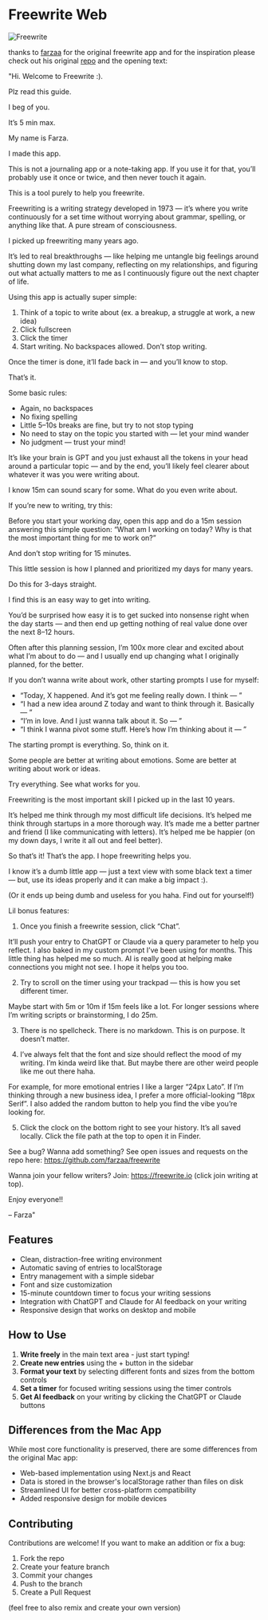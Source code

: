 # Freewrite Web

![Freewrite](https://i.imgur.com/2ucbtff.gif)

thanks to [farzaa](https://github.com/farzaa/freewrite) for the original freewrite app and for the inspiration
please check out his original [repo](https://github.com/farzaa/freewrite) and the opening text:

"Hi. Welcome to Freewrite :).

Plz read this guide.

I beg of you.

It’s 5 min max.

My name is Farza.

I made this app.

This is not a journaling app or a note-taking app.
If you use it for that, you’ll probably use it once or twice,
and then never touch it again.

This is a tool purely to help you freewrite.

Freewriting is a writing strategy developed in 1973 — it’s where you write continuously for a set time without worrying about grammar, spelling, or anything like that. A pure stream of consciousness.

I picked up freewriting many years ago.

It’s led to real breakthroughs — like helping me untangle big feelings around shutting down my last company, reflecting on my relationships, and figuring out what actually matters to me as I continuously figure out the next chapter of life.

Using this app is actually super simple:

1. Think of a topic to write about (ex. a breakup, a struggle at work, a new idea)
2. Click fullscreen
3. Click the timer
4. Start writing. No backspaces allowed. Don’t stop writing.

Once the timer is done, it’ll fade back in — and you’ll know to stop.

That’s it.

Some basic rules:

- Again, no backspaces
- No fixing spelling
- Little 5–10s breaks are fine, but try to not stop typing
- No need to stay on the topic you started with — let your mind wander
- No judgment — trust your mind!

It’s like your brain is GPT and you just exhaust all the tokens in your head around a particular topic — and by the end, you’ll likely feel clearer about whatever it was you were writing about.

I know 15m can sound scary for some. What do you even write about.

If you’re new to writing, try this:

Before you start your working day, open this app and do a 15m session answering this simple question: “What am I working on today? Why is that the most important thing for me to work on?”

And don’t stop writing for 15 minutes.

This little session is how I planned and prioritized my days for many years.

Do this for 3-days straight.

I find this is an easy way to get into writing.

You’d be surprised how easy it is to get sucked into nonsense right when the day starts — and then end up getting nothing of real value done over the next 8–12 hours.

Often after this planning session, I’m 100x more clear and excited about what I’m about to do — and I usually end up changing what I originally planned, for the better.

If you don’t wanna write about work, other starting prompts I use for myself:

- “Today, X happened. And it’s got me feeling really down. I think — ”
- “I had a new idea around Z today and want to think through it. Basically — ”
- “I’m in love. And I just wanna talk about it. So — ”
- “I think I wanna pivot some stuff. Here’s how I’m thinking about it — ”

The starting prompt is everything. So, think on it.

Some people are better at writing about emotions.
Some are better at writing about work or ideas.

Try everything. See what works for you.

Freewriting is the most important skill I picked up in the last 10 years.

It’s helped me think through my most difficult life decisions.
It’s helped me think through startups in a more thorough way.
It’s made me a better partner and friend (I like communicating with letters).
It’s helped me be happier (on my down days, I write it all out and feel better).

So that’s it! That’s the app. I hope freewriting helps you.

I know it’s a dumb little app — just a text view with some black text a timer — but, use its ideas properly and it can make a big impact :).

(Or it ends up being dumb and useless for you haha. Find out for yourself!)

Lil bonus features:

1. Once you finish a freewrite session, click “Chat”.

It’ll push your entry to ChatGPT or Claude via a query parameter to help you reflect. I also baked in my custom prompt I’ve been using for months. This little thing has helped me so much. AI is really good at helping make connections you might not see. I hope it helps you too.

2. Try to scroll on the timer using your trackpad — this is how you set different timer.

Maybe start with 5m or 10m if 15m feels like a lot. For longer sessions where I’m writing scripts or brainstorming, I do 25m.

3. There is no spellcheck. There is no markdown. This is on purpose. It doesn’t matter.

4. I’ve always felt that the font and size should reflect the mood of my writing. I’m kinda weird like that. But maybe there are other weird people like me out there haha.

For example, for more emotional entries I like a larger “24px Lato”.
If I’m thinking through a new business idea, I prefer a more official-looking “18px Serif”. I also added the random button to help you find the vibe you’re looking for.

5. Click the clock on the bottom right to see your history. It’s all saved locally. Click the file path at the top to open it in Finder.

See a bug? Wanna add something? See open issues and requests on the repo here:
https://github.com/farzaa/freewrite

Wanna join your fellow writers? Join:
https://freewrite.io (click join writing at top).

Enjoy everyone!!

– Farza"


## Features

- Clean, distraction-free writing environment
- Automatic saving of entries to localStorage
- Entry management with a simple sidebar
- Font and size customization
- 15-minute countdown timer to focus your writing sessions
- Integration with ChatGPT and Claude for AI feedback on your writing
- Responsive design that works on desktop and mobile

## How to Use

1. **Write freely** in the main text area - just start typing!
2. **Create new entries** using the + button in the sidebar
3. **Format your text** by selecting different fonts and sizes from the bottom controls
4. **Set a timer** for focused writing sessions using the timer controls
5. **Get AI feedback** on your writing by clicking the ChatGPT or Claude buttons

## Differences from the Mac App

While most core functionality is preserved, there are some differences from the original Mac app:

- Web-based implementation using Next.js and React
- Data is stored in the browser's localStorage rather than files on disk
- Streamlined UI for better cross-platform compatibility
- Added responsive design for mobile devices

## Contributing

Contributions are welcome! If you want to make an addition or fix a bug:

1. Fork the repo
2. Create your feature branch
3. Commit your changes
4. Push to the branch
5. Create a Pull Request

(feel free to also remix and create your own version)

